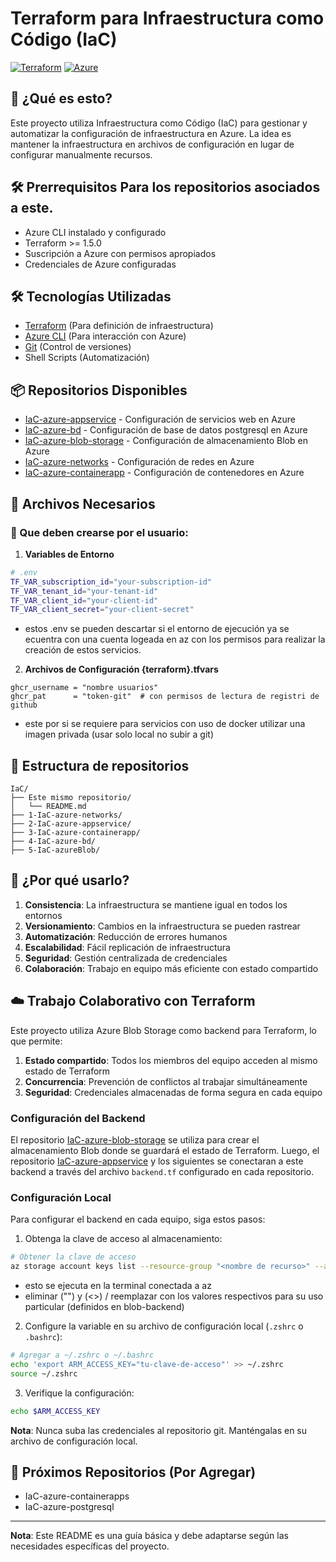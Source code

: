 # Terraform para Infraestructura como Código (IaC)

[![Terraform](https://img.shields.io/badge/terraform-20232a.svg?style=for-the-badge&logo=terraform&logoColor=6298ff)](https://terraform.io)
[![Azure](https://img.shields.io/badge/Azure-0078D4?style=for-the-badge&logo=microsoftazure&logoColor=white)](https://azure.microsoft.com)


## 🚀 ¿Qué es esto?
Este proyecto utiliza Infraestructura como Código (IaC) para gestionar y automatizar la configuración de infraestructura en Azure. La idea es mantener la infraestructura en archivos de configuración en lugar de configurar manualmente recursos.

## 🛠️ Prerrequisitos Para los repositorios asociados a este.
- Azure CLI instalado y configurado
- Terraform >= 1.5.0
- Suscripción a Azure con permisos apropiados
- Credenciales de Azure configuradas

## 🛠️ Tecnologías Utilizadas
- [Terraform](https://terraform.io) (Para definición de infraestructura)
- [Azure CLI](https://docs.microsoft.com/cli/azure) (Para interacción con Azure)
- [Git](https://git-scm.com) (Control de versiones)
- Shell Scripts (Automatización)

## 📦 Repositorios Disponibles
- [IaC-azure-appservice](https://github.com/bastian-alveal/IaC-azure-appservice) - Configuración de servicios web en Azure
- [IaC-azure-bd](https://github.com/bastian-alveal/IaC-azure-bd) - Configuración de base de datos postgresql en Azure
- [IaC-azure-blob-storage](https://github.com/bastian-alveal/IaC-azure-blob-storage) - Configuración de almacenamiento Blob en Azure
- [IaC-azure-networks](https://github.com/bastian-alveal/IaC-azure-networks) - Configuración de redes en Azure
- [IaC-azure-containerapp](https://github.com/bastian-alveal/IaC-azure-containerapp) - Configuración de contenedores en Azure

## 📁 Archivos Necesarios
### 📝 Que deben crearse por el usuario:

1. **Variables de Entorno**
```bash
# .env
TF_VAR_subscription_id="your-subscription-id"
TF_VAR_tenant_id="your-tenant-id"
TF_VAR_client_id="your-client-id"
TF_VAR_client_secret="your-client-secret"
```
- estos .env se pueden descartar si el entorno de ejecución ya se ecuentra con una cuenta logeada en az con los permisos para realizar la creación de estos servicios.

2. **Archivos de Configuración  {terraform}.tfvars**
```
ghcr_username = "nombre usuarios"
ghcr_pat      = "token-git"  # con permisos de lectura de registri de github

```
- este por si se requiere para servicios con uso de docker utilizar una imagen privada (usar solo local no subir a git)

## 📁 Estructura de repositorios
```
IaC/
├── Este mismo repositorio/
│   └── README.md
├── 1-IaC-azure-networks/
├── 2-IaC-azure-appservice/
├── 3-IaC-azure-containerapp/
├── 4-IaC-azure-bd/
├── 5-IaC-azureBlob/

```

## 🎯 ¿Por qué usarlo?
1. **Consistencia**: La infraestructura se mantiene igual en todos los entornos
2. **Versionamiento**: Cambios en la infraestructura se pueden rastrear
3. **Automatización**: Reducción de errores humanos
4. **Escalabilidad**: Fácil replicación de infraestructura
5. **Seguridad**: Gestión centralizada de credenciales
6. **Colaboración**: Trabajo en equipo más eficiente con estado compartido

## ☁️ Trabajo Colaborativo con Terraform
Este proyecto utiliza Azure Blob Storage como backend para Terraform, lo que permite:

1. **Estado compartido**: Todos los miembros del equipo acceden al mismo estado de Terraform
2. **Concurrencia**: Prevención de conflictos al trabajar simultáneamente
3. **Seguridad**: Credenciales almacenadas de forma segura en cada equipo

### Configuración del Backend
El repositorio [IaC-azure-blob-storage](https://github.com/bastian-alveal/IaC-azure-blob-storage) se utiliza para crear el almacenamiento Blob donde se guardará el estado de Terraform. Luego, el repositorio [IaC-azure-appservice](https://github.com/bastian-alveal/IaC-azure-appservice) y los siguientes se conectaran a este backend a través del archivo `backend.tf` configurado en cada repositorio.

### Configuración Local
Para configurar el backend en cada equipo, siga estos pasos:

1. Obtenga la clave de acceso al almacenamiento:
```bash
# Obtener la clave de acceso
az storage account keys list --resource-group "<nombre de recurso>" --account-name "<nombre de cuenta de blob-backend.tf>"
```
- esto se ejecuta en la terminal conectada a az
- eliminar ("") y (<>) / reemplazar con los valores respectivos para su uso particular (definidos en blob-backend)

2. Configure la variable en su archivo de configuración local (`.zshrc` o `.bashrc`):
```bash
# Agregar a ~/.zshrc o ~/.bashrc
echo 'export ARM_ACCESS_KEY="tu-clave-de-acceso"' >> ~/.zshrc
source ~/.zshrc
```

3. Verifique la configuración:
```bash
echo $ARM_ACCESS_KEY
```

**Nota**: Nunca suba las credenciales al repositorio git. Manténgalas en su archivo de configuración local.

## 🚀 Próximos Repositorios (Por Agregar)
- IaC-azure-containerapps
- IaC-azure-postgresql

---
**Nota**: Este README es una guía básica y debe adaptarse según las necesidades específicas del proyecto.
